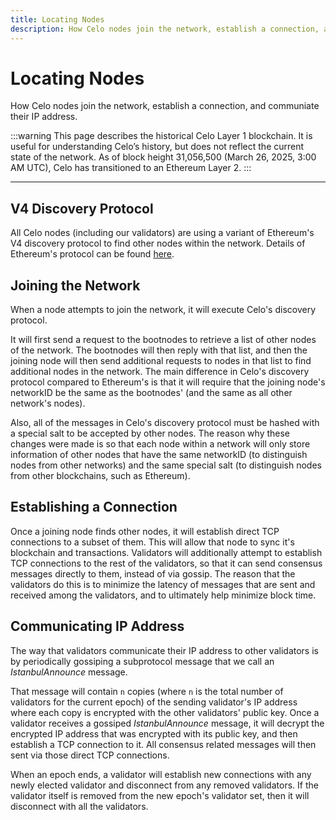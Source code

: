 ```yaml
---
title: Locating Nodes
description: How Celo nodes join the network, establish a connection, and communiate their IP address.
---
```


# Locating Nodes

How Celo nodes join the network, establish a connection, and communiate their IP address.

:::warning
This page describes the historical Celo Layer 1 blockchain. It is useful for understanding Celo’s history, but does not reflect the current state of the network. As of block height 31,056,500 (March 26, 2025, 3:00 AM UTC), Celo has transitioned to an Ethereum Layer 2.
:::

---

## V4 Discovery Protocol

All Celo nodes \(including our validators\) are using a variant of Ethereum's V4 discovery protocol to find other nodes within the network. Details of Ethereum's protocol can be found [here](https://github.com/ethereum/devp2p/blob/master/discv4.md).

## Joining the Network

When a node attempts to join the network, it will execute Celo's discovery protocol.

It will first send a request to the bootnodes to retrieve a list of other nodes of the network. The bootnodes will then reply with that list, and then the joining node will then send additional requests to nodes in that list to find additional nodes in the network. The main difference in Celo's discovery protocol compared to Ethereum's is that it will require that the joining node's networkID be the same as the bootnodes' \(and the same as all other network's nodes\).

Also, all of the messages in Celo's discovery protocol must be hashed with a special salt to be accepted by other nodes. The reason why these changes were made is so that each node within a network will only store information of other nodes that have the same networkID (to distinguish nodes from other networks) and the same special salt \(to distinguish nodes from other blockchains, such as Ethereum\).

## Establishing a Connection

Once a joining node finds other nodes, it will establish direct TCP connections to a subset of them. This will allow that node to sync it's blockchain and transactions. Validators will additionally attempt to establish TCP connections to the rest of the validators, so that it can send consensus messages directly to them, instead of via gossip. The reason that the validators do this is to minimize the latency of messages that are sent and received among the validators, and to ultimately help minimize block time.

## Communicating IP Address

The way that validators communicate their IP address to other validators is by periodically gossiping a subprotocol message that we call an _IstanbulAnnounce_ message.

That message will contain `n` copies (where `n` is the total number of validators for the current epoch) of the sending validator's IP address where each copy is encrypted with the other validators' public key. Once a validator receives a gossiped _IstanbulAnnounce_ message, it will decrypt the encrypted IP address that was encrypted with its public key, and then establish a TCP connection to it. All consensus related messages will then sent via those direct TCP connections.

When an epoch ends, a validator will establish new connections with any newly elected validator and disconnect from any removed validators. If the validator itself is removed from the new epoch's validator set, then it will disconnect with all the validators.
